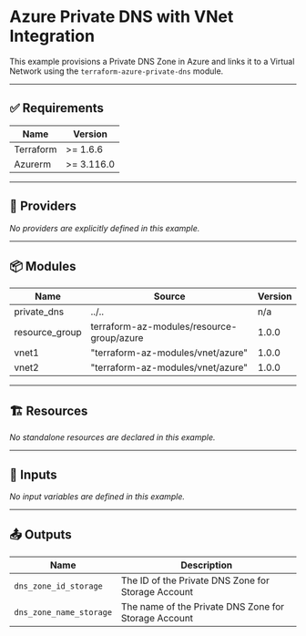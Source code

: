 <!-- BEGIN_TF_DOCS -->

# Azure Private DNS with VNet Integration

This example provisions a Private DNS Zone in Azure and links it to a Virtual Network using the `terraform-azure-private-dns` module.

---

## ✅ Requirements

| Name      | Version   |
|-----------|-----------|
| Terraform | >= 1.6.6  |
| Azurerm   | >= 3.116.0 |

---

## 🔌 Providers

_No providers are explicitly defined in this example._

---

## 📦 Modules

| Name           | Source                         | Version |
|----------------|--------------------------------|---------|
| private_dns    | ../..                          | n/a     |
| resource_group | terraform-az-modules/resource-group/azure | 1.0.0   |
| vnet1           | "terraform-az-modules/vnet/azure"         | 1.0.0   |
| vnet2           | "terraform-az-modules/vnet/azure"         | 1.0.0   |

---

## 🏗️ Resources

_No standalone resources are declared in this example._

---

## 🔧 Inputs

_No input variables are defined in this example._

---

## 📤 Outputs

| Name                        | Description                          |
|-----------------------------|--------------------------------------|
| `dns_zone_id_storage`      | The ID of the Private DNS Zone for Storage Account|
| `dns_zone_name_storage`             | The name of the Private DNS Zone for Storage Account    |

<!-- END_TF_DOCS -->
